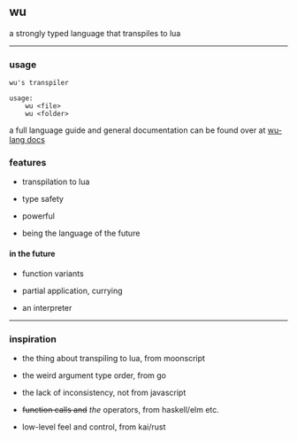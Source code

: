## wu
a strongly typed language that transpiles to lua

---

### usage

```
wu's transpiler

usage:
    wu <file>
    wu <folder>
```

a full language guide and general documentation can be found over at [wu-lang docs](https://wu-lang.github.io)


### features

- transpilation to lua

- type safety

- powerful

- being the language of the future

#### in the future

- function variants

- partial application, currying

- an interpreter

---

### inspiration

- the thing about transpiling to lua, from moonscript

- the weird argument type order, from go

- the lack of inconsistency, not from javascript

- ~~function calls and~~ *the* operators, from haskell/elm etc.

- low-level feel and control, from kai/rust
